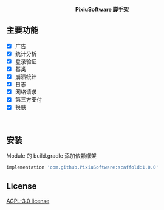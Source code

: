 <br>
<p align="center"><strong>PixiuSoftware 脚手架</strong></p>

## 主要功能

- [x] 广告
- [x] 统计分析
- [x] 登录验证
- [x] 基类
- [x] 崩溃统计
- [x] 日志
- [x] 网络请求
- [x] 第三方支付
- [x] 换肤

<br>

## 安装

Module 的 build.gradle 添加依赖框架

```groovy
implementation 'com.github.PixiuSoftware:scaffold:1.0.0'
```

## License

[AGPL-3.0 license](https://github.com/PixiuSoftware/scaffold/blob/master/LICENSE)
